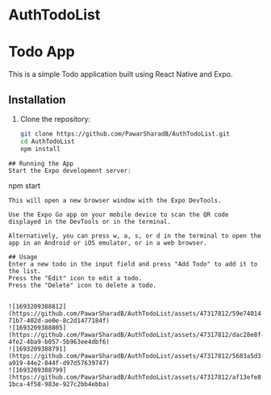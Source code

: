# AuthTodoList
# Todo App

This is a simple Todo application built using React Native and Expo.

## Installation

1. Clone the repository:

   ```bash
   git clone https://github.com/PawarSharadB/AuthTodoList.git
   cd AuthTodoList
   npm install
  ```
## Running the App
Start the Expo development server:
```
npm start
```
This will open a new browser window with the Expo DevTools.

Use the Expo Go app on your mobile device to scan the QR code displayed in the DevTools or in the terminal.

Alternatively, you can press w, a, s, or d in the terminal to open the app in an Android or iOS emulator, or in a web browser.

## Usage
Enter a new todo in the input field and press "Add Todo" to add it to the list.
Press the "Edit" icon to edit a todo.
Press the "Delete" icon to delete a todo.


![1693209388812](https://github.com/PawarSharadB/AuthTodoList/assets/47317812/59e74014-71b7-402d-ae0e-8c2d1477184f)
![1693209388805](https://github.com/PawarSharadB/AuthTodoList/assets/47317812/dac28e8f-4fe2-4ba9-b057-5b963ee4dbf6)
![1693209388791](https://github.com/PawarSharadB/AuthTodoList/assets/47317812/5683a5d3-a919-44e2-844f-d97d57639747)
![1693209388799](https://github.com/PawarSharadB/AuthTodoList/assets/47317812/af13efe8-1bca-4f58-983e-927c2bb4ebba)
